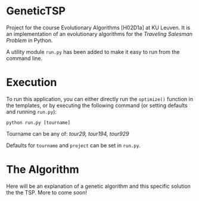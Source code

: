 # GeneticTSP
Project for the course Evolutionary Algorithms [H02D1a] at KU Leuven. It is an implementation of an evolutionary algorithms for the *Traveling Salesman Problem* in Python.

 A utility module `run.py` has been added to make it easy to run from the command line.

# Execution
To run this application, you can either directly run the `optimize()` function in the templates, or by executing the following command (or setting defaults and running `run.py`):

```
python run.py [tourname] 
```
Tourname can be any of: *tour29, tour194, tour929*

Defaults for `tourname` and `project` can be set in `run.py`.

# The Algorithm
Here will be an explanation of a genetic algorithm and this specific solution the the TSP. More to come soon!
